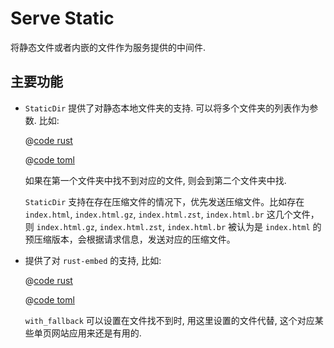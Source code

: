# Serve Static

将静态文件或者内嵌的文件作为服务提供的中间件.

## 主要功能

* `StaticDir` 提供了对静态本地文件夹的支持. 可以将多个文件夹的列表作为参数. 比如:

    <CodeGroup>
    <CodeGroupItem title="main.rs" active>

    @[code rust](../../../../codes/static-dir-list/src/main.rs)

    </CodeGroupItem>
    <CodeGroupItem title="Cargo.toml">

    @[code toml](../../../../codes/static-dir-list/Cargo.toml)

    </CodeGroupItem>
    </CodeGroup>

    如果在第一个文件夹中找不到对应的文件, 则会到第二个文件夹中找.

  `StaticDir` 支持在存在压缩文件的情况下，优先发送压缩文件。比如存在 `index.html`, `index.html.gz`, `index.html.zst`, `index.html.br` 这几个文件，则 `index.html.gz`, `index.html.zst`, `index.html.br` 被认为是 `index.html` 的预压缩版本，会根据请求信息，发送对应的压缩文件。
    

* 提供了对 `rust-embed` 的支持, 比如:
   
    <CodeGroup>
    <CodeGroupItem title="main.rs" active>

    @[code rust](../../../../codes/static-embed-files/src/main.rs)

    </CodeGroupItem>
    <CodeGroupItem title="Cargo.toml">

    @[code toml](../../../../codes/static-embed-files/Cargo.toml)

    </CodeGroupItem>
    </CodeGroup>

    `with_fallback` 可以设置在文件找不到时, 用这里设置的文件代替, 这个对应某些单页网站应用来还是有用的.